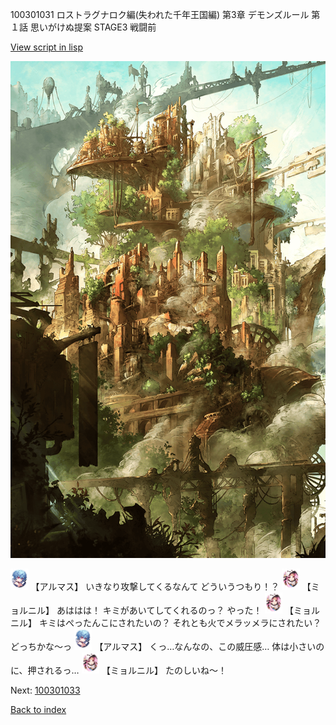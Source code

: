 100301031 ロストラグナロク編(失われた千年王国編) 第3章 デモンズルール 第１話 思いがけぬ提案 STAGE3 戦闘前

[View script in lisp](../scripts/100301031.txt)

![beast_world.png](../images/backgrounds/beast_world.png)

<img src="../images/units/3103811.png" alt="3103811.png" height="34"/>
【アルマス】
いきなり攻撃してくるなんて
どういうつもり！？

<img src="../images/units/3200111.png" alt="3200111.png" height="34"/>
【ミョルニル】
あははは！
キミがあいてしてくれるのっ？
やった！

<img src="../images/units/3200111.png" alt="3200111.png" height="34"/>
【ミョルニル】
キミはぺったんこにされたいの？
それとも火でメラッメラにされたい？
どっちかな～っ

<img src="../images/units/3103811.png" alt="3103811.png" height="34"/>
【アルマス】
くっ…なんなの、この威圧感…
体は小さいのに、押されるっ…

<img src="../images/units/3200111.png" alt="3200111.png" height="34"/>
【ミョルニル】
たのしいね～！

Next: [100301033](100301033.md)

[Back to index](index.md)
